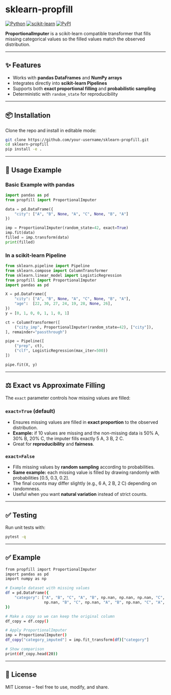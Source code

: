 # sklearn-propfill

[![Python](https://img.shields.io/badge/python-3.9%2B-blue)]()
[![scikit-learn](https://img.shields.io/badge/scikit--learn-compatible-green)]()
[![PyPI](https://img.shields.io/pypi/v/sklearn-propfill.svg)]()

**ProportionalImputer** is a scikit-learn compatible transformer that fills missing categorical values so the filled values match the observed distribution.

---

## ✨ Features

- Works with **pandas DataFrames** and **NumPy arrays**  
- Integrates directly into **scikit-learn Pipelines**  
- Supports both **exact proportional filling** and **probabilistic sampling**  
- Deterministic with `random_state` for reproducibility  

---

## 📦 Installation

Clone the repo and install in editable mode:

```bash
git clone https://github.com/your-username/sklearn-propfill.git
cd sklearn-propfill
pip install -e .
```

---

## 🚀 Usage Example

### Basic Example with pandas

```python
import pandas as pd
from propfill import ProportionalImputer

data = pd.DataFrame({
    "city": ["A", "B", None, "A", "C", None, "B", "A"]
})

imp = ProportionalImputer(random_state=42, exact=True)
imp.fit(data)
filled = imp.transform(data)
print(filled)
```

### In a scikit-learn Pipeline

```python
from sklearn.pipeline import Pipeline
from sklearn.compose import ColumnTransformer
from sklearn.linear_model import LogisticRegression
from propfill import ProportionalImputer
import pandas as pd

X = pd.DataFrame({
    "city": ["A", "B", None, "A", "C", None, "B", "A"],
    "age":  [22, 30, 27, 24, 19, 28, None, 26],
})
y = [0, 1, 0, 0, 1, 1, 0, 1]

ct = ColumnTransformer([
    ("city_imp", ProportionalImputer(random_state=42), ["city"]),
], remainder="passthrough")

pipe = Pipeline([
    ("prep", ct),
    ("clf", LogisticRegression(max_iter=500))
])

pipe.fit(X, y)
```

---

## ⚖️ Exact vs Approximate Filling

The `exact` parameter controls how missing values are filled:

### `exact=True` (default)
- Ensures missing values are filled in **exact proportion** to the observed distribution.
- **Example:** if 10 values are missing and the non-missing data is 50% A, 30% B, 20% C, the imputer fills exactly 5 A, 3 B, 2 C.
- Great for **reproducibility** and **fairness**.

### `exact=False`
- Fills missing values by **random sampling** according to probabilities.
- **Same example:** each missing value is filled by drawing randomly with probabilities [0.5, 0.3, 0.2].
- The final counts may differ slightly (e.g., 6 A, 2 B, 2 C) depending on randomness.
- Useful when you want **natural variation** instead of strict counts.

---

## ✅ Testing

Run unit tests with:

```bash
pytest -q
```

---
## ✅ Example
```bash
from propfill import ProportionalImputer
import pandas as pd
import numpy as np

# Example dataset with missing values
df = pd.DataFrame({
    "category": ["A", "B", "C", "A", "B", np.nan, np.nan, np.nan, "C", "A",
                 np.nan, "B", "C", np.nan, "A", "B", np.nan, "C", "A", "B"]
})

# Make a copy so we can keep the original column
df_copy = df.copy()

# Apply ProportionalImputer
imp = ProportionalImputer()
df_copy["category_imputed"] = imp.fit_transform(df)["category"]

# Show comparison
print(df_copy.head(20))
```

---

## 📜 License

MIT License – feel free to use, modify, and share.
